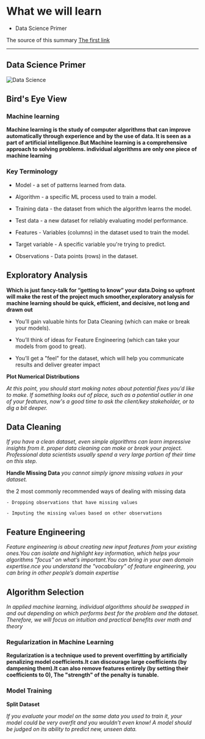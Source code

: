 # What we will learn

- Data Science Primer 

The source of this summary [The first link](https://elitedatascience.com/primer)

______________________________________

## Data Science Primer

![Data Science](https://elitedatascience.com/wp-content/uploads/2018/05/What-Goes-Into-a-Successful-Model.jpg)


## Bird's Eye View

### Machine learning

**Machine learning is the study of computer algorithms that can improve automatically through experience and by the use of data. It is seen as a part of artificial intelligence.But Machine learning is a comprehensive approach to solving problems. individual algorithms are only one piece of machine learning**

### Key Terminology

  * Model - a set of patterns learned from data.

  * Algorithm - a specific ML process used to train a model.

  * Training data - the dataset from which the algorithm learns the model.

  * Test data - a new dataset for reliably evaluating model performance.

  * Features - Variables (columns) in the dataset used to train the model.

  * Target variable - A specific variable you're trying to predict.

  * Observations - Data points (rows) in the dataset.


## Exploratory Analysis

**Which is just fancy-talk for “getting to know” your data.Doing so upfront will make the rest of the project much smoother,exploratory analysis for machine learning should be quick, efficient, and decisive, not long and drawn out**

* You’ll gain valuable hints for Data Cleaning (which can make or break your models).

* You’ll think of ideas for Feature Engineering (which can take your models from good to great).

* You’ll get a "feel" for the dataset, which will help you communicate results and deliver greater impact

**Plot Numerical Distributions**

*At this point, you should start making notes about potential fixes you'd like to make. If something looks out of place, such as a potential outlier in one of your features, now's a good time to ask the client/key stakeholder, or to dig a bit deeper.*


## Data Cleaning

*If you have a clean dataset, even simple algorithms can learn impressive insights from it. proper data cleaning can make or break your project. Professional data scientists usually spend a very large portion of their time on this step.*

**Handle Missing Data**
*you cannot simply ignore missing values in your dataset.*

the 2 most commonly recommended ways of dealing with missing data

    - Dropping observations that have missing values

    - Imputing the missing values based on other observations

## Feature Engineering

*Feature engineering is about creating new input features from your existing ones.You can isolate and highlight key information, which helps your algorithms "focus" on what’s important.You can bring in your own domain expertise.nce you understand the "vocabulary" of feature engineering, you can bring in other people’s domain expertise*

## Algorithm Selection

*In applied machine learning, individual algorithms should be swapped in and out depending on which performs best for the problem and the dataset. Therefore, we will focus on intuition and practical benefits over math and theory*

### Regularization in Machine Learning

**Regularization is a technique used to prevent overfitting by artificially penalizing model coefficients.It can discourage large coefficients (by dampening them).It can also remove features entirely (by setting their coefficients to 0), The "strength" of the penalty is tunable.**



### Model Training

**Split Dataset**

*If you evaluate your model on the same data you used to train it, your model could be very overfit and you wouldn’t even know! A model should be judged on its ability to predict new, unseen data.*




